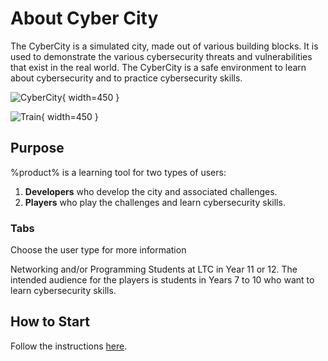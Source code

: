 # About Cyber City

The CyberCity is a simulated city, made out of various building blocks. It is used to demonstrate the various cybersecurity threats and vulnerabilities that exist in the real world. The CyberCity is a safe environment to learn about cybersecurity and to practice cybersecurity skills.

![CyberCity](city.jpg){ width=450 }

![Train](train.jpg){ width=450 }

## Purpose

%product% is a learning tool for two types of users:

1. **Developers** who develop the city and associated challenges.
2. **Players** who play the challenges and learn cybersecurity skills.

### Tabs
Choose the user type for more information

<tabs>
    <tab title="Developers">
        Networking and/or Programming Students at LTC in Year 11 or 12.
    </tab>
    <tab title="Players">
        The intended audience for the players is students in Years 7 to 10 who want to learn cybersecurity skills.
    </tab>
</tabs>

## How to Start

Follow the instructions [here](How-to-Play.md).
